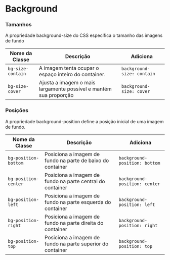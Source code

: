 # Background
### Tamanhos
A propriedade background-size do CSS especifica o tamanho das imagens de fundo

| **Nome da Classe** |                             **Descrição**                         |        **Adiciona**      |
|--------------------|-------------------------------------------------------------------|--------------------------|
|`bg-size-contain`   | A imagem tenta ocupar o espaço inteiro do container.              |`background-size: contain`|
|`bg-size-cover`     | Ajusta a imagem o mais largamente possível e mantém sua proporção |`background-size: cover`  |

### Posições

A propriedade background-position define a posição inicial de uma imagem de fundo.

| **Nome da Classe** |                             **Descrição**                  |        **Adiciona**         |
|--------------------|------------------------------------------------------------|-----------------------------|
|`bg-position-bottom`| Posiciona a imagem de fundo na parte de baixo do container |`background-position: bottom`|
|`bg-position-center`| Posiciona a imagem de fundo na parte central do container  |`background-position: center`|
|`bg-position-left`  | Posiciona a imagem de fundo na parte esquerda do container |`background-position: left`  |
|`bg-position-right` | Posiciona a imagem de fundo na parte direita do container  |`background-position: right` |
|`bg-position-top`   | Posiciona a imagem de fundo na parte superior do container |`background-position: top`   |
